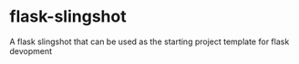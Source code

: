 # flask-slingshot

A flask slingshot that can be used as the starting project template for flask devopment
